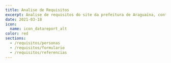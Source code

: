 ```yaml
---
title: Analise de Requisitos
excerpt: Analise de requisitos do site da prefeitura de Araguaína, contendo perfil de usuário, personas, questionário, etc.
date: 2021-03-18
icon:
  name: icon_datareport_alt
color: red
sections:
  - /requisitos/personas
  - /requisitos/formulario
  - /requisitos/referencias
---
```

